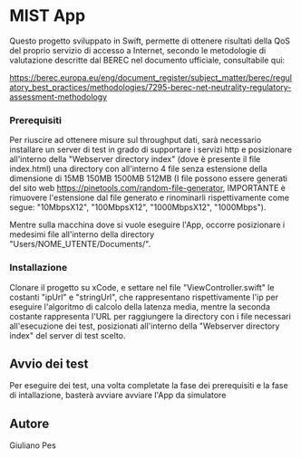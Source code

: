 # MIST App

Questo progetto sviluppato in Swift, permette di ottenere risultati della QoS del proprio servizio di accesso a Internet, 
secondo le metodologie di valutazione descritte dal BEREC nel documento ufficiale, consultabile qui: 

https://berec.europa.eu/eng/document_register/subject_matter/berec/regulatory_best_practices/methodologies/7295-berec-net-neutrality-regulatory-assessment-methodology

### Prerequisiti

Per riuscire ad ottenere misure sul throughput dati, sarà necessario installare un server di test in grado di supportare i servizi http e posizionare all'interno della "Webserver directory index" (dove è presente il file index.html) una directory con all'interno 4 file senza estensione della dimensione di 15MB 150MB 1500MB 512MB (I file possono essere generati del sito web https://pinetools.com/random-file-generator, IMPORTANTE è rimuovere l'estensione dal file generato e rinominarli rispettivamente come segue: "10MbpsX12", "100MbpsX12", "1000MbpsX12", "1000Mbps").

Mentre sulla macchina dove si vuole eseguire l'App, occorre posizionare i medesimi file all'interno della directory 
"Users/NOME_UTENTE/Documents/".

### Installazione

Clonare il progetto su xCode, e settare nel file "ViewController.swift" le costanti "ipUrl" e "stringUrl", che rappresentano rispettivamente l'ip per eseguire l'algoritmo di calcolo della latenza media, mentre la seconda costante rappresenta l'URL per raggiungere la directory con i file necessari all'esecuzione dei test, posizionati all'interno della "Webserver directory index" del server di test scelto.

## Avvio dei test

Per eseguire dei test, una volta completate la fase dei prerequisiti e la fase di intallazione, basterà avviare avviare l'App da simulatore

## Autore
Giuliano Pes
